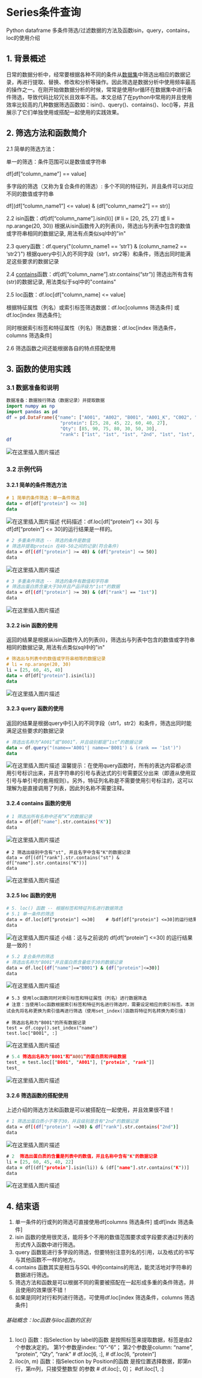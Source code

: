 # Series条件查询

Python dataframe 多条件筛选/过滤数据的方法及函数isin，query，contains，loc的使用介绍

## 1. 背景概述

日常的数据分析中，经常要根据各种不同的条件从[数据集](https://so.csdn.net/so/search?q=数据集&spm=1001.2101.3001.7020)中筛选出相应的数据记录，再进行提取、替换、修改和分析等操作。因此筛选是数据分析中使用频率最高的操作之一。在刚开始做数据分析的时候，常常是使用for循环在数据集中进行条件筛选，导致代码比较冗长且效率不高。本文总结了在python中常用的并且使用效率比较高的几种数据筛选函数如：isin()、query()、contains()、loc()等，并且展示了它们单独使用或搭配一起使用的实践效果。

## 2. 筛选方法和函数简介

2.1 简单的筛选方法：

单一的筛选：条件范围可以是数值或字符串

df[df[“column_name”] == value]

多字段的筛选（又称为复合条件的筛选）: 多个不同的特征列，并且条件可以对应不同的数值或字符串

df[(df[“column_name1”] <= value) & (df[“column_name2”] == str)]

2.2 isin函数：df[df[“column_name”].isin(li)] (# li = [20, 25, 27] 或 li = np.arange(20, 30))
根据从isin函数传入的列表(li)，筛选出与列表中包含的数值或字符串相同的数据记录, 用法有点类似sql中的"in"

2.3 query函数：df.query("(column_name1 == ‘str1’) & (column_name2 == ‘str2’)")
根据query中引入的不同字段（str1，str2等）和条件，筛选出同时能满足这些要求的数据记录

2.4 [contains](https://so.csdn.net/so/search?q=contains&spm=1001.2101.3001.7020)函数：df[df[“column_name”].str.contains(“str”)]
筛选出所有含有(str)的数据记录, 用法类似于sql中的"contains"

2.5 loc函数：df.loc[df["column_name] <= value]

根据特征属性（列名）或索引标签筛选数据：df.loc[columns 筛选条件] 或df.loc[index 筛选条件];

同时根据索引标签和特征属性（列名）筛选数据：df.loc[index 筛选条件，columns 筛选条件]

2.6 筛选函数之间还能根据各自的特点搭配使用

## 3. 函数的使用实践

### 3.1 数据准备和说明

```elm
数据准备：数据按行筛选（数据记录）并提取数据
import numpy as np
import pandas as pd
df = pd.DataFrame({"name": ["A001", "A002", "B001", "A001_K", "C002", "B001_K", "B001"], 
                    "protein": [25, 28, 45, 22, 60, 40, 27], 
                    "Qty": [85, 90, 75, 80, 30, 50, 30], 
                    "rank": ["1st", "1st", "1st", "2nd", "1st", "1st", "2nd"]})
df
```

![在这里插入图片描述](https://img-blog.csdnimg.cn/86499f73db8744c484b502ec63b55c9d.png?x-oss-process=image/watermark,type_ZHJvaWRzYW5zZmFsbGJhY2s,shadow_50,text_Q1NETiBA6Iul6Iq35YWw,size_13,color_FFFFFF,t_70,g_se,x_16#pic_center)

### 3.2 示例代码

#### 3.2.1 简单的条件筛选方法

```haskell
# 1 简单的条件筛选：单一条件筛选
data = df[df["protein"] <= 30]
data
```

![在这里插入图片描述](https://img-blog.csdnimg.cn/2153418217e1486bbfffe0937c45675a.png?x-oss-process=image/watermark,type_ZHJvaWRzYW5zZmFsbGJhY2s,shadow_50,text_Q1NETiBA6Iul6Iq35YWw,size_12,color_FFFFFF,t_70,g_se,x_16#pic_center)
代码描述：df.loc[df[“protein”] <= 30] 与 df[df[“protein”] <= 30]的运行结果是一样的。

```bash
# 2 多重条件筛选 -- 筛选的条件是数值
# 筛选并提取protein 在40-50之间的记录(符合条件)
data = df[(df["protein"] >= 40) & (df["protein"] <= 50)]
data
```

![在这里插入图片描述](https://img-blog.csdnimg.cn/092dc3d2abbb4a5a8576c51a1cd749cd.png#pic_center)

```bash
# 3 多重条件筛选 -- 筛选的条件有数值和字符串
# 筛选出蛋白质含量大于30并且产品评级为"1st"的数据
data = df[(df["protein"] >= 30) & (df["rank"] == "1st")]
data
```

![在这里插入图片描述](https://img-blog.csdnimg.cn/e5013b17365041e798c668c9c6621824.png#pic_center)

#### 3.2.2 isin 函数的使用

返回的结果是根据从isin函数传入的列表(li)，筛选出与列表中包含的数值或字符串相同的数据记录, 用法有点类似sql中的"in"

```haskell
# 筛选出与列表中的数值或字符串相等的数据记录
# li = np.arange(20, 30)
li = [25, 60, 45, 40]
data = df[df["protein"].isin(li)]
data
```

![在这里插入图片描述](https://img-blog.csdnimg.cn/72852ec031e847b0adfdf4558a8b164f.png?x-oss-process=image/watermark,type_ZHJvaWRzYW5zZmFsbGJhY2s,shadow_50,text_Q1NETiBA6Iul6Iq35YWw,size_12,color_FFFFFF,t_70,g_se,x_16#pic_center)

#### 3.2.3 query 函数的使用

返回的结果是根据query中引入的不同字段（str1，str2）和条件，筛选出同时能满足这些要求的数据记录

```powershell
# 筛选出名称为“A001”或“B001”，并且级别都是“1st”的数据记录
data = df.query("(name=='A001'| name=='B001') & (rank == '1st')")
data
```

![在这里插入图片描述](https://img-blog.csdnimg.cn/5b21e231cca34312915141c3692488ae.png#pic_center)
温馨提示：在使用query函数时，所有的表达内容都必须用引号标识出来，并且字符串的引号与表达式的引号需要区分出来（即遵从使用双引号与单引号的套用规则）。另外，特征列名称是不需要使用引号标注的，这可以理解为是直接调用了列表，因此列名称不需要注释。

#### 3.2.4 contains 函数的使用

```bash
# 1 筛选出所有名称中还有“K”的数据记录
data = df[df["name"].str.contains("K")]
data
```

![在这里插入图片描述](https://img-blog.csdnimg.cn/588bd4d970a74b5b8607f98f1376cbfd.png#pic_center)

```xl
# 2 筛选出级别中含有"st", 并且名字中含有"K"的数据记录
data = df[(df["rank"].str.contains("st") & df["name"].str.contains("K"))]
data
```

![在这里插入图片描述](https://img-blog.csdnimg.cn/0b25ccbaa08a4d09a6c7df8f87bc0529.png#pic_center)

#### 3.2.5 loc 函数的使用

```apache
# 5. loc() 函数 -- 根据标签和特征列名进行数据筛选 
# 5.1 单一条件的筛选
data = df.loc[df["protein"] <=30]    # 与df[df["protein"] <=30]的运行结果是一致的！
data
```

![在这里插入图片描述](https://img-blog.csdnimg.cn/546317760c6a4c0fa60bb4bef1b3013b.png?x-oss-process=image/watermark,type_ZHJvaWRzYW5zZmFsbGJhY2s,shadow_50,text_Q1NETiBA6Iul6Iq35YWw,size_12,color_FFFFFF,t_70,g_se,x_16#pic_center)
小结：这与之前说的 df[df[“protein”] <=30] 的运行结果是一致的！

```bash
# 5.2 复合条件的筛选
# 筛选出名称为"B001"并且蛋白质含量低于30的数据记录
data = df.loc[(df["name"]=="B001") & (df["protein"]<=30)]
data
```

![在这里插入图片描述](https://img-blog.csdnimg.cn/24fab77eae81435385dec947e32942ba.png#pic_center)

```subunit
# 5.3 使用loc函数同时对索引标签和特征属性（列名）进行数据筛选
# 注意：当使用loc函数根据索引标签和特征列名进行筛选时，需要设定相应的索引标签。本测试会先将名称更换为索引值再进行筛选（使用set_index()函数将特征列名转换为索引值)

# 筛选出名称为"B001"的所有数据记录
test = df.copy().set_index("name")
test.loc["B001", :]
```

![在这里插入图片描述](https://img-blog.csdnimg.cn/22f83e80d7ec40bca819e5dda4d46edd.png#pic_center)

```prolog
# 5.4 筛选出名称为"B001"和“A001”的蛋白质和评级数据
test_ = test.loc[["B001", "A001"], ["protein", "rank"]]
test_
```

![在这里插入图片描述](https://img-blog.csdnimg.cn/505824e466f54adaa075b360e7b1dad0.png#pic_center)

#### 3.2.6 筛选函数的搭配使用

上述介绍的筛选方法和函数是可以被搭配在一起使用，并且效果很不错！

```bash
# 1 筛选出蛋白质小于等于30，并且级别是含有"2nd"的数据记录
data = df[(df["protein"] <=30) & df["rank"].str.contains("2nd")]
data
```

![在这里插入图片描述](https://img-blog.csdnimg.cn/223d4f87f667464ebac0690902f3653c.png#pic_center)

```prolog
# 2  筛选出蛋白质的含量是列表中的数值，并且名称中含有"K"的数据记录
li = [25, 60, 45, 40, 22]
data = df[(df["protein"].isin(li)) & (df["name"].str.contains("K"))]
data
```

![在这里插入图片描述](https://img-blog.csdnimg.cn/273b1d249f86462cb0b6695872c25806.png#pic_center)

## 4. 结束语

1. 单一条件的行或列的筛选可直接使用df[columns 筛选条件] 或df[indx 筛选条件]
2. isin 函数的使用很灵活，能将多个不用的数值范围要求或字段要求通过列表的形式传入函数中进行筛选。
3. query 函数能进行多字段的筛选，但要特别注意列名的引用，以及格式的书写与其他函数不一样的地方。
4. contains 函数其实是相当与SQL 中的contains的用法，能灵活地对字符串的数据进行筛选。
5. 筛选方法和函数是可以根据不同的需要被搭配在一起形成多重的条件筛选，并且使用的效果很不错！
6. 如果是同时对行和列进行筛选，可使用df.loc[index 筛选条件，columns 筛选条件]

###### 基础概念：loc函数与iloc函数的区别

1. loc() 函数：指Selection by label的函数
   是按照标签来提取数据，标签是由2个参数决定的。
   第1个参数是index: “0”-“6”； 第2个参数是column: “name”, “protein”, “Qty”, “rank” # df.loc[6, :], # df.loc[6, “protein”]
2. iloc(n, m) 函数：指Selection by Position的函数
   是按位置选择数据，即第n行，第m列，只接受整数型 的参数 # df.iloc[:, 0]； #df.iloc[1, :]